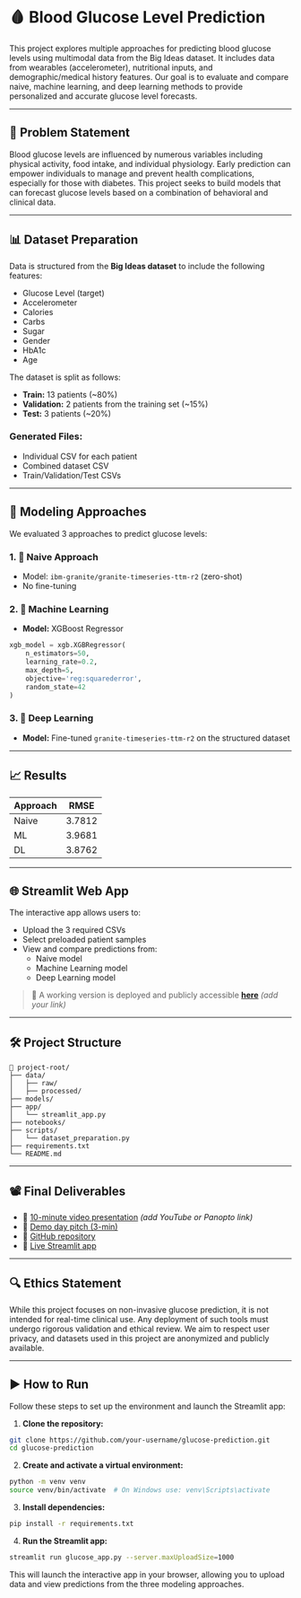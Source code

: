 # 🩸 Blood Glucose Level Prediction

This project explores multiple approaches for predicting blood glucose levels using multimodal data from the Big Ideas dataset. It includes data from wearables (accelerometer), nutritional inputs, and demographic/medical history features. Our goal is to evaluate and compare naive, machine learning, and deep learning methods to provide personalized and accurate glucose level forecasts.

---

## 🚀 Problem Statement

Blood glucose levels are influenced by numerous variables including physical activity, food intake, and individual physiology. Early prediction can empower individuals to manage and prevent health complications, especially for those with diabetes. This project seeks to build models that can forecast glucose levels based on a combination of behavioral and clinical data.

---

## 📊 Dataset Preparation

Data is structured from the **Big Ideas dataset** to include the following features:

- Glucose Level (target)
- Accelerometer
- Calories
- Carbs
- Sugar
- Gender
- HbA1c
- Age

The dataset is split as follows:
- **Train:** 13 patients (~80%)
- **Validation:** 2 patients from the training set (~15%)
- **Test:** 3 patients (~20%)

### Generated Files:
- Individual CSV for each patient
- Combined dataset CSV
- Train/Validation/Test CSVs

---

## 🧠 Modeling Approaches

We evaluated 3 approaches to predict glucose levels:

### 1. 🧮 Naive Approach
- Model: `ibm-granite/granite-timeseries-ttm-r2` (zero-shot)
- No fine-tuning

### 2. 🌲 Machine Learning
- **Model:** XGBoost Regressor
```python
xgb_model = xgb.XGBRegressor(
    n_estimators=50, 
    learning_rate=0.2, 
    max_depth=5, 
    objective='reg:squarederror', 
    random_state=42
)
```

### 3. 🤖 Deep Learning
- **Model:** Fine-tuned `granite-timeseries-ttm-r2` on the structured dataset

---

## 📈 Results

| Approach | RMSE |
|----------|------|
| Naive    | 3.7812 |
| ML       | 3.9681 |
| DL       | 3.8762 |

---

## 🌐 Streamlit Web App

The interactive app allows users to:
- Upload the 3 required CSVs
- Select preloaded patient samples
- View and compare predictions from:
  - Naive model
  - Machine Learning model
  - Deep Learning model

> 📍 A working version is deployed and publicly accessible [**here**](#) *(add your link)*

---

## 🛠️ Project Structure

```
📁 project-root/
├── data/
│   ├── raw/
│   ├── processed/
├── models/
├── app/
│   └── streamlit_app.py
├── notebooks/
├── scripts/
│   └── dataset_preparation.py
├── requirements.txt
└── README.md
```

---

## 📽️ Final Deliverables

- 🔗 [10-minute video presentation](#) *(add YouTube or Panopto link)*
- 🔗 [Demo day pitch (3-min)](#)
- 🔗 [GitHub repository](#)
- 🔗 [Live Streamlit app](#)

---

## 🔍 Ethics Statement

While this project focuses on non-invasive glucose prediction, it is not intended for real-time clinical use. Any deployment of such tools must undergo rigorous validation and ethical review. We aim to respect user privacy, and datasets used in this project are anonymized and publicly available.

---

## ▶️ How to Run

Follow these steps to set up the environment and launch the Streamlit app:

1. **Clone the repository:**
```bash
git clone https://github.com/your-username/glucose-prediction.git
cd glucose-prediction
```

2. **Create and activate a virtual environment:**
```bash
python -m venv venv
source venv/bin/activate  # On Windows use: venv\Scripts\activate
```

3. **Install dependencies:**
```bash
pip install -r requirements.txt
```

4. **Run the Streamlit app:**
```bash
streamlit run glucose_app.py --server.maxUploadSize=1000
```

This will launch the interactive app in your browser, allowing you to upload data and view predictions from the three modeling approaches.
